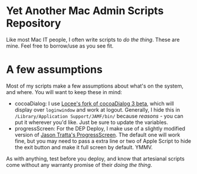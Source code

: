 # Yet Another Mac Admin Scripts Repository
Like most Mac IT people, I often write scripts to _do the thing_. These are mine. Feel free to borrow/use as you see fit.

# A few assumptions
Most of my scripts make a few assumptions about what's on the system, and where. You will want to keep these in mind:

 * cocoaDialog: I use [Locee's fork of cocoaDialog 3 beta](https://github.com/loceee/cocoadialog), which will display over `loginwindow` and work at logout. Generally, I hide this in `/Library/Application Support/JAMF/bin/` because _reasons_ - you can put it wherever you'd like. Just be sure to update the variables.
 * progressScreen: For the DEP Deploy, I make use of a slightly modified version of [Jason Tratta's ProgressScreen](https://github.com/jason-tratta/ProgressScreen). The default one will work fine, but you may need to pass a extra line or two of Apple Script to hide the exit button and make it full screen by default. YMMV.

 As with anything, test before you deploy, and know that artesianal scripts come without any warranty promise of their _doing the thing_.
